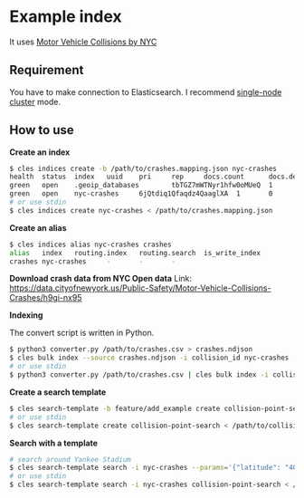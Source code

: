 # Example index

It uses [Motor Vehicle Collisions by NYC](https://data.cityofnewyork.us/Public-Safety/Motor-Vehicle-Collisions-Crashes/h9gi-nx95)

## Requirement

You have to make connection to Elasticsearch.
I recommend [single-node cluster](https://www.elastic.co/guide/en/elasticsearch/reference/current/docker.html#docker-cli-run-dev-mode) mode.

## How to use

**Create an index**
```sh
$ cles indices create -b /path/to/crashes.mapping.json nyc-crashes
health  status  index   uuid    pri     rep     docs.count      docs.deleted    store.size      pri.store.size
green   open    .geoip_databases        tbTGZ7mWTNyr1hfw0oMUeQ  1       0       40      0       37.7mb  37.7mb
green   open    nyc-crashes     6jQtdiq1Qfaqdz4QaaglXA  1       0       0       0       226b    226b
# or use stdin
$ cles indices create nyc-crashes < /path/to/crashes.mapping.json
```

**Create an alias**
```sh
$ cles indices alias nyc-crashes crashes
alias   index   routing.index   routing.search  is_write_index
crashes nyc-crashes     -       -       -
```

**Download crash data from NYC Open data**
Link: https://data.cityofnewyork.us/Public-Safety/Motor-Vehicle-Collisions-Crashes/h9gi-nx95

**Indexing**

The convert script is written in Python.

```sh
$ python3 converter.py /path/to/crashes.csv > crashes.ndjson
$ cles bulk index --source crashes.ndjson -i collision_id nyc-crashes
# or use stdin
$ python3 converter.py /path/to/crashes.csv | cles bulk index -i collision_id nyc-crashes
```

**Create a search template**
```sh
$ cles search-template -b feature/add_example create collision-point-search
# or use stdin
$ cles search-template create collision-point-search < /path/to/collision-point-search.template.json
```

**Search with a template**
```sh
# search around Yankee Stadium
$ cles search-template search -i nyc-crashes --params='{"latitude": "40.8296", "longitude":"-73.9262", "distance": "500m"}' collision-point-search
# or use stdin
$ cles search-template search -i nyc-crashes collision-point-search < /path/to/stadium.params.json
```
